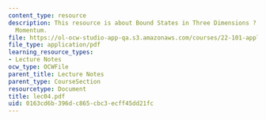 ```yaml
---
content_type: resource
description: This resource is about Bound States in Three Dimensions ? Orbital Angular
  Momentum.
file: https://ol-ocw-studio-app-qa.s3.amazonaws.com/courses/22-101-applied-nuclear-physics-fall-2006/0163cd6b396dc865cbc3ecff45dd21fc_lec04.pdf
file_type: application/pdf
learning_resource_types:
- Lecture Notes
ocw_type: OCWFile
parent_title: Lecture Notes
parent_type: CourseSection
resourcetype: Document
title: lec04.pdf
uid: 0163cd6b-396d-c865-cbc3-ecff45dd21fc
---
```

